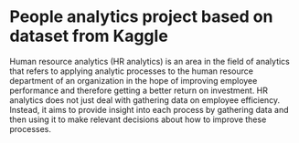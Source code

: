 
# People analytics project based on dataset from Kaggle #  

Human resource analytics (HR analytics) is an area in the field of analytics that refers to applying analytic 
processes to the human resource department of an organization in the hope of improving employee performance and 
therefore getting a better return on investment. HR analytics does not just deal with gathering data on employee efficiency. 
Instead, it aims to provide insight into each process by gathering data and then using it to make relevant decisions about 
how to improve these processes.

